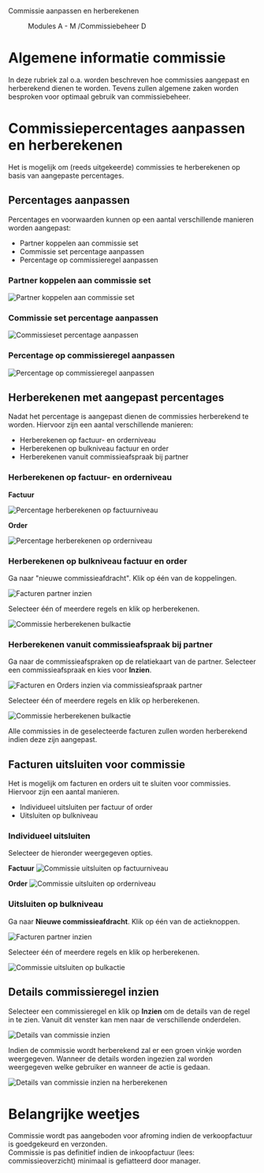 <properties>
	<page>
		<title>Commissie aanpassen en herberekenen</title>
		<description>Commissie aanpassen en herberekenen</description>
	</page>
	<menu>
		<position>Modules A - M /Commissiebeheer</position>
		<title>Commissie aanpassen en herberekenen</title>
		<sort>D</sort>
	</menu>
</properties>

# Algemene informatie commissie #

In deze rubriek zal o.a. worden beschreven hoe commissies aangepast en herberekend dienen te worden. Tevens zullen algemene zaken worden besproken voor optimaal gebruik van commissiebeheer.

# Commissiepercentages aanpassen en herberekenen #

Het is mogelijk om (reeds uitgekeerde) commissies te herberekenen op basis van aangepaste percentages.

## Percentages aanpassen ##

Percentages en voorwaarden kunnen op een aantal verschillende manieren worden aangepast:

- Partner koppelen aan commissie set
- Commissie set percentage aanpassen
- Percentage op commissieregel aanpassen

### Partner koppelen aan commissie set ###
![Partner koppelen aan commissie set](images/commissieset_wijzigen_bij_partner.jpg)

### Commissie set percentage aanpassen ###
![Commissieset percentage aanpassen](images/commissiepercentage_aanpassen_in_commissie_set.jpg)

### Percentage op commissieregel aanpassen ###
![Percentage op commissieregel aanpassen](images/commissiepercentage_aanpassen_in_commissieregel.jpg)


## Herberekenen met aangepast percentages ##

Nadat het percentage is aangepast dienen de commissies herberekend te worden. Hiervoor zijn een aantal verschillende manieren:

- Herberekenen op factuur- en orderniveau
- Herberekenen op bulkniveau factuur en order
- Herberekenen vanuit commissieafspraak bij partner

### Herberekenen op factuur- en orderniveau ###

**Factuur**

![Percentage herberekenen op factuurniveau](images/commisie_herberkenen_factuurniveau.jpg)

**Order**

![Percentage herberekenen op orderniveau](images/commisie_herberkenen_orderniveau.jpg)

### Herberekenen op bulkniveau factuur en order ###

Ga naar "nieuwe commissieafdracht". Klik op één van de koppelingen.

![Facturen partner inzien](images/nieuwe_commissieafdracht_actieknoppen_details.jpg)

Selecteer één of meerdere regels en klik op herberekenen.

![Commissie herberekenen bulkactie](images/commisie_herberkenen_bulk.jpg)


### Herberekenen vanuit commissieafspraak bij partner ###

Ga naar de commissieafspraken op de relatiekaart van de partner. Selecteer een commissieafspraak en kies voor **Inzien**.

![Facturen en Orders inzien via commissieafspraak partner](images/facturen_orders_inzien_via_commissieset.jpg)

Selecteer één of meerdere regels en klik op herberekenen.

![Commissie herberekenen bulkactie](images/commisie_herberkenen_bulk.jpg)


<div class="info">
Alle commissies in de geselecteerde facturen zullen worden herberekend indien deze zijn aangepast.
</div>

## Facturen uitsluiten voor commissie ##

Het is mogelijk om facturen en orders uit te sluiten voor commissies. Hiervoor zijn een aantal manieren.
- Individueel uitsluiten per factuur of order
- Uitsluiten op bulkniveau

### Individueel uitsluiten ###

Selecteer de hieronder weergegeven opties.

**Factuur**
![Commissie uitsluiten op factuurniveau](images/commisie_uitsluiten_factuurniveau.jpg)


**Order**
![Commissie uitsluiten op orderniveau](images/commisie_uitsluiten_orderrniveau.jpg)


### Uitsluiten op bulkniveau ###

Ga naar **Nieuwe commissieafdracht**. Klik op één van de actieknoppen.

![Facturen partner inzien](images/nieuwe_commissieafdracht_actieknoppen_details.jpg)

Selecteer één of meerdere regels en klik op herberekenen.

![Commissie uitsluiten op bulkactie](images/commisie_uitsluiten_bulkniveau.jpg)


## Details commissieregel inzien ##

Selecteer een commissieregel en klik op **Inzien** om de details van de regel in te zien. Vanuit dit venster kan men naar de verschillende onderdelen.


![Details van commissie inzien](images/commissieregeldetails_inzien.jpg)

Indien de commissie wordt herberekend zal er een groen vinkje worden weergegeven. Wanneer de details worden ingezien zal worden weergegeven welke gebruiker en wanneer de actie is gedaan.

![Details van commissie inzien na herberekenen](images/details_bij_herberekende_commissies.jpg)

# Belangrijke weetjes #

<div class="info">
Commissie wordt pas aangeboden voor afroming indien de verkoopfactuur is goedgekeurd en verzonden.
</div>

<div class="warning">
Commissie is pas definitief indien de inkoopfactuur (lees: commissieoverzicht) minimaal is gefiatteerd door manager.
</div>